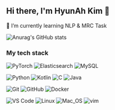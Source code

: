 ## Hi there, I'm HyunAh Kim 👋

🌱 I’m currently learning NLP & MRC Task
<!--
**HyunAh-Kim-Clou/HyunAh-Kim-Clou** is a ✨ _special_ ✨ repository because its `README.md` (this file) appears on your GitHub profile.

Here are some ideas to get you started:

- 🔭 I’m currently working on ...
- 🌱 I’m currently learning ...
- 👯 I’m looking to collaborate on ...
- 🤔 I’m looking for help with ...
- 💬 Ask me about ...
- 📫 How to reach me: ...
- 😄 Pronouns: ...
- ⚡ Fun fact: ...
-->


![Anurag's GitHub stats](https://github-readme-stats.vercel.app/api?username=HyunAh-Kim-Clou)
</br>

<!--
![Top Langs](https://github-readme-stats.vercel.app/api/top-langs/?username=HyunAh-Kim-Clou&layout=compact)
</br>
-->

### My tech stack 
![PyTorch](https://img.shields.io/badge/-PyTorch-black?style=flat-square&logo=pytorch)
![Elasticsearch](https://img.shields.io/badge/Elasticsearch-005571?style=flat-square&logo=elasticsearch)
![MySQL](https://img.shields.io/badge/-MySQL-black?style=flat-square&logo=mysql)

![Python](https://img.shields.io/badge/-Python-black?style=flat-square&logo=Python)
![Kotlin]( https://img.shields.io/badge/Kotlin-black?style=flat-square&logo=Kotlin)
![C](https://img.shields.io/badge/C-black?style=flat-square&logo=C)
![Java](https://img.shields.io/badge/Java-black?style=flat-square&logo=java)

![Git](https://img.shields.io/badge/-Git-black?style=flat-square&logo=git)
![GitHub](https://img.shields.io/badge/-GitHub-181717?style=flat-square&logo=github)
![Docker](https://img.shields.io/badge/-Docker-black?style=flat-square&logo=docker)

![VS Code](https://img.shields.io/badge/-VS%20Code-007ACC?style=flat-square&logo=visual-studio-code)
![Linux](https://img.shields.io/badge/Linux-black?style=flat-square&logo=linux)
![Mac_OS](https://img.shields.io/badge/-Mac_OS-black?style=flat-square&logo=Apple)
![vim](https://img.shields.io/badge/-vim-black?logo=Vim&style=flat-square&)

